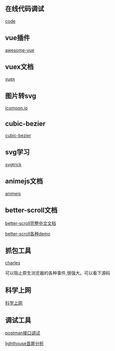 
在线代码调试
------------
[code](https://codesandbox.io/s/vue)

vue插件
------------
[awesome-vue](https://github.com/vuejs/awesome-vue)

vuex文档
------------
[vuex](https://vuex.vuejs.org/zh/api/#createnamespacedhelpers)

图片转svg
------------
[icomoon.io](https://icomoon.io/)

cubic-bezier
------------
[cubic-bezier](http://cubic-bezier.com/#0.165,0.84,0.44,1)

svg学习
------------
[svgtrick](http://svgtrick.com/)

animejs文档
------------
[animejs](http://animejs.com/documentation/#basicTimeline)

better-scroll文档
------------
[better-scroll完整中文文档](https://ustbhuangyi.github.io/better-scroll/doc/zh-hans/options.html#preventdefaultexception)

[better-scroll各种demo](https://ustbhuangyi.github.io/better-scroll/#/examples/full-page-vertical-slide/en)

抓包工具
------------
[charles](https://pan.baidu.com/s/1nQgt1LBEj7WNLY48nc6eBQ)

可以阻止原生浏览器的各种事件,很强大。可以看下源码

科学上网
------------
[科学上网](https://github.com/bannedbook/fanqiang/wiki)

调试工具
------------
[postman接口调试](https://www.getpostman.com/)

[lighthouse首屏分析](https://chrome.google.com/webstore/detail/lighthouse/blipmdconlkpinefehnmjammfjpmpbjk?hl=zh-CN)

